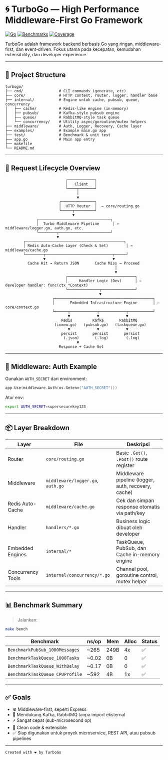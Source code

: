 # 🌀 TurboGo — High Performance Middleware-First Go Framework

[![Go](https://img.shields.io/badge/Go-1.22-blue)](https://go.dev)
[![Benchmarks](https://img.shields.io/badge/Benchmarks-PASS-brightgreen)]()
[![Coverage](https://img.shields.io/badge/Coverage-ComingSoon-yellow)]()

TurboGo adalah framework backend berbasis Go yang ringan, middleware-first, dan event-driven. Fokus utama pada kecepatan, kemudahan extensibility, dan developer experience.

---

## 📁 Project Structure

```
turbogo/
├── cmd/                # CLI commands (generate, etc)
├── core/               # HTTP context, router, logger, handler base
├── internal/           # Engine untuk cache, pubsub, queue, concurrency
│   ├── cache/          # Redis-like engine (in-memory)
│   ├── pubsub/         # Kafka-style pubsub engine
│   ├── queue/          # RabbitMQ-style task queue
│   └── concurrency/    # Utility async/goroutine/mutex helpers
├── middleware/         # Auth, Logger, Recovery, Cache layer
├── examples/           # Example main.go app
├── test/               # Benchmark & unit test
├── app.go              # Main app entry
├── makefile
└── README.md
```

---

## 🧭 Request Lifecycle Overview

```
                           ┌────────────┐
                           │   Client   │
                           └────┬───────┘
                                │
                                ▼
                        ┌───────────────┐
                        │  HTTP Router  │  ← core/routing.go
                        └─────┬─────────┘
                              ▼
              ┌────────────────────────────────┐
              │  Turbo Middleware Pipeline      │ ← middleware/logger.go, auth.go, etc.
              └────────┬───────────────────────┘
                       ▼
        ┌────────────────────────────────────────────┐
        │ Redis Auto-Cache Layer (Check & Set)        │ ← middleware/cache.go
        └────────┬──────────────────────────────┬─────┘
                 ▼                              ▼
          Cache Hit → Return JSON       Cache Miss → Proceed
                                                 │
                                                 ▼
                           ┌──────────────────────────────┐
                           │     Handler Logic (Dev)      │ ← developer handler: func(ctx *Context)
                           └──────────────┬───────────────┘
                                          ▼
                     ┌────────────────────────────────────────────┐
                     │       Embedded Infrastructure Engine       │ ← core/context.go
                     └──────┬────────────┬────────────┬───────────┘
                            ▼            ▼            ▼
                         Redis         Kafka       RabbitMQ
                      (inmem.go)   (pubsub.go)   (taskqueue.go)
                            ▼            ▼            ▼
                         persist       persist       persist
                          (.json)       (.log)        (.log)
                                ▼
                        Response + Cache Set
```

---

## 🔐 Middleware: Auth Example

Gunakan `AUTH_SECRET` dari environment:

```go
app.Use(middleware.Auth(os.Getenv("AUTH_SECRET")))
```

Atur env:
```bash
export AUTH_SECRET=supersecurekey123
```

---

## 📦 Layer Breakdown

| Layer                | File                            | Deskripsi                                               |
|---------------------|----------------------------------|----------------------------------------------------------|
| Router              | `core/routing.go`                | Basic `.Get()`, `.Post()` route register                |
| Middleware          | `middleware/logger.go`, `auth.go`| Middleware pipeline (logger, auth, recovery, cache)     |
| Redis Auto-Cache    | `middleware/cache.go`            | Cek dan simpan response otomatis via path/key           |
| Handler             | `handlers/*.go`                  | Business logic dibuat oleh developer                    |
| Embedded Engines    | `internal/*`                     | TaskQueue, PubSub, dan Cache in-memory engine           |
| Concurrency Tools   | `internal/concurrency/*.go`      | Channel pool, goroutine control, mutex helper           |

---

## 📊 Benchmark Summary

> Jalankan:
```bash
make bench
```

| Benchmark                        | ns/op    | Mem | Alloc | Status |
|----------------------------------|----------|------|--------|--------|
| `BenchmarkPubSub_1000Messages`   | ~265     | 249B | 4x     | ✅     |
| `BenchmarkTaskQueue_1000Tasks`   | ~0.02    | 0B   | 0      | ✅     |
| `BenchmarkTaskQueue_WithDelay`   | ~0.17    | 0B   | 0      | ✅     |
| `BenchmarkTaskQueue_CPUProfile`  | ~592     | 4B   | 1x     | ✅     |

---

## ✅ Goals

- ⚙️ Middleware-first, seperti Express
- 📮 Mendukung Kafka, RabbitMQ tanpa import eksternal
- ⚡ Sangat cepat (sub-microsecond op)
- 🧠 Clean code & extensible
- ✅ Siap digunakan untuk proyek microservice, REST API, atau pubsub pipelines

---

```
Created with ❤️ by TurboGo
```